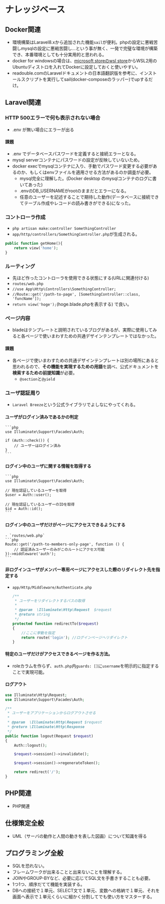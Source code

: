 # ナレッジベース

## Docker関連

- 環境構築はLaravel8.xから追加された機能`sail`が便利。phpの設定に悪戦苦闘しmysqlの設定に悪戦苦闘し…という事が無く、一発で完璧な環境が構築でき、本番環境としても十分実用的と思われる。
- docker for windowsの場合は、[microsoft storeのwsl store](https://aka.ms/wslstore)からWSL2用のUbuntuディストロを入れてDockerに設定しておくと使いやすい。
- readouble.comのLaravelドキュメントの日本語翻訳版を参考に、インストールスクリプトを実行してsail(docker-composeのラッパー)でupするだけ。

## Laravel関連

### HTTP 500エラーで何も表示されない場合

- .env が無い場合にエラーが出る

#### 課題

- .env でデータベースパスワードを定義すると接続エラーとなる。
- mysql serverコンテナにパスワードの設定が反映していないため。
- docker execでmysqlコンテナに入り、手動でパスワード変更する必要があるのか、もしくはenvファイルを適用させる方法があるのか調査が必要。
    - mysql完全に理解した。(Docker desktop のmysqlコンテナのログに書いてあった)
    - .envのDB_USERNAMEがrootのままだとエラーになる。
    - 任意のユーザーを記述することで期待した動作(データベースに接続できてテーブル作成やレコードの読み書きができる)になった。

### コントローラ作成

- `php artisan make:controller SomethingController`
- `app/http/controllers/SomethingController.php`が生成される。

```php
public function getHome(){
    return view('home');
}
```

### ルーティング

- 先ほど作ったコントローラを使用できる状態にする(URLに関連付ける)
- `routes/web.php`
- `//use App\Http\Controllers\SomethingController;`
- `//Route::get('/path-to-page', [SomethingController::class, 'funcName']);`
- `return view('hoge');`(hoge.blade.phpを表示する) で良い。

### ページ内容

- bladeはテンプレートと説明されているブログがあるが、実際に使用してみると各ページで使いまわすための共通デザインテンプレートではなかった。

#### 課題

- 各ページで使いまわすための共通デザインテンプレートは別の場所にあると思われるので、**その機能を実現するための用語**を調べ、公式ドキュメントを**検索するための前提知識**が必要。
    - `@section`と`@yield`

### ユーザ認証周り

- `Laravel Breeze`という公式ライブラリでよしなにやってくれる。

#### ユーザがログイン済みであるかの判定

    ```php
    use Illuminate\Support\Facades\Auth;

    if (Auth::check()) {
        // ユーザーはログイン済み
    }
    ```

#### ログイン中のユーザに関する情報を取得する

    ```php
    use Illuminate\Support\Facades\Auth;

    // 現在認証しているユーザーを取得
    $user = Auth::user();

    // 現在認証しているユーザーのIDを取得
    $id = Auth::id();
    ```

#### ログイン中のユーザだけがページにアクセスできるようにする

    - `routes/web.php`
    ```php
    Route::get('/path-to-members-only-page', function () {
        // 認証済みユーザーのみがこのルートにアクセス可能
    })->middleware('auth');
    ```

#### 非ログインユーザがメンバー専用ページにアクセスした際のリダイレクト先を指定する

- `app/Http/Middleware/Authenticate.php`

    ```php
    /**
     * ユーザーをリダイレクトするパスの取得
     *
     * @param  \Illuminate\Http\Request  $request
     * @return string
     */
    protected function redirectTo($request)
    {
        //ここに挙動を指定
        return route('login'); //ログインページへリダイレクト
    }
    ```

#### 特定のユーザだけがアクセスできるページを作る方法。

- roleカラムを作らず、`auth.php`内`guards: []`に`username`を明示的に指定することで実現可能。

#### ログアウト

```php
use Illuminate\Http\Request;
use Illuminate\Support\Facades\Auth;

/**
 * ユーザーをアプリケーションからログアウトさせる
 *
 * @param  \Illuminate\Http\Request $request
 * @return \Illuminate\Http\Response
 */
public function logout(Request $request)
{
    Auth::logout();

    $request->session()->invalidate();

    $request->session()->regenerateToken();

    return redirect('/');
}
```

## PHP関連

- PHP関連

## 仕様策定全般

- UML（サーバの動作と人間の動きを表した図画）について知識を得る

## プログラミング全般

- SQLを恐れない。
- フレームワークが出来ることと出来ないことを理解する。
- JOINやGROUP-BYなど、必要に応じてSQL文を手書きすることも必要。
- 1つ1つ、順序だてて機能を実装する。
- DBへの接続で１単元、SELECT文で１単元、変数への格納で１単元、それを画面へ表示で１単元くらいに細かく分割してでも使い方をマスターする。
